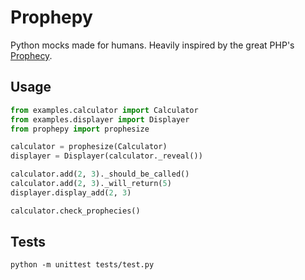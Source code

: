 # Prophepy

Python mocks made for humans.
Heavily inspired by the great PHP's [Prophecy](https://github.com/phpspec/prophecy).

## Usage

```python
from examples.calculator import Calculator
from examples.displayer import Displayer
from prophepy import prophesize

calculator = prophesize(Calculator)
displayer = Displayer(calculator._reveal())

calculator.add(2, 3)._should_be_called()
calculator.add(2, 3)._will_return(5)
displayer.display_add(2, 3)

calculator.check_prophecies()
```

## Tests

`python -m unittest tests/test.py`
